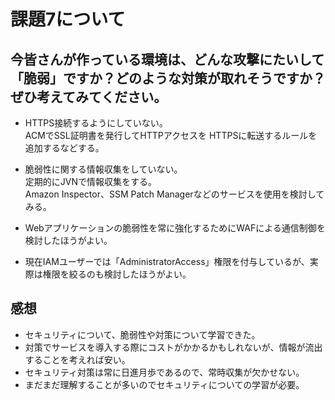 # 課題7について  
## 今皆さんが作っている環境は、どんな攻撃にたいして「脆弱」ですか？どのような対策が取れそうですか？ぜひ考えてみてください。  
- HTTPS接続するようにしていない。  
ACMでSSL証明書を発行してHTTPアクセスを HTTPSに転送するルールを追加するなどする。  

- 脆弱性に関する情報収集をしていない。  
定期的にJVNで情報収集をする。  
Amazon Inspector、SSM Patch Managerなどのサービスを使用を検討してみる。  

- Webアプリケーションの脆弱性を常に強化するためにWAFによる通信制御を検討したほうがよい。  

- 現在IAMユーザーでは「AdministratorAccess」権限を付与しているが、実際は権限を絞るのも検討したほうがよい。  

## 感想  
- セキュリティについて、脆弱性や対策について学習できた。  
- 対策でサービスを導入する際にコストがかかるかもしれないが、情報が流出することを考えれば安い。  
- セキュリティ対策は常に日進月歩であるので、常時収集が欠かせない。  
- まだまだ理解することが多いのでセキュリティについての学習が必要。  